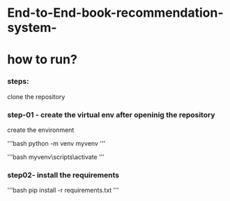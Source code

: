 # End-to-End-book-recommendation-system-

# how to run?
### steps:

clone the repository 

### step-01 - create the virtual env after openinig the repository

create the environment

'''bash
python -m venv myvenv
'''

'''bash
myvenv\scripts\activate
'''

### step02- install the requirements
'''bash
pip install -r  requirements.txt
'''
